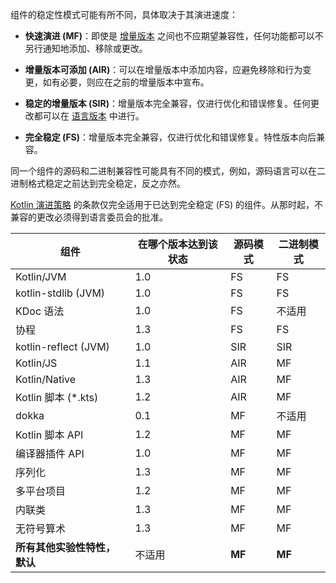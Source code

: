 [//]: # (title: Kotlin 组件的稳定性（1.4 版本前）)

<no-index/>

组件的稳定性模式可能有所不同，具体取决于其演进速度：

<a name="moving-fast"/>

*   **快速演进 (MF)**：即使是 [增量版本](kotlin-evolution-principles.md#language-and-tooling-releases) 之间也不应期望兼容性，任何功能都可以不另行通知地添加、移除或更改。

*   **增量版本可添加 (AIR)**：可以在增量版本中添加内容，应避免移除和行为变更，如有必要，则应在之前的增量版本中宣布。

*   **稳定的增量版本 (SIR)**：增量版本完全兼容，仅进行优化和错误修复。任何更改都可以在 [语言版本](kotlin-evolution-principles.md#language-and-tooling-releases) 中进行。

<a name="fully-stable"/>

*   **完全稳定 (FS)**：增量版本完全兼容，仅进行优化和错误修复。特性版本向后兼容。

同一个组件的源码和二进制兼容性可能具有不同的模式，例如，源码语言可以在二进制格式稳定之前达到完全稳定，反之亦然。

[Kotlin 演进策略](kotlin-evolution-principles.md) 的条款仅完全适用于已达到完全稳定 (FS) 的组件。从那时起，不兼容的更改必须得到语言委员会的批准。

|**组件**|**在哪个版本达到该状态**|**源码模式**|**二进制模式**|
| --- | --- | --- | --- |
Kotlin/JVM|1.0|FS|FS|
kotlin-stdlib (JVM)|1.0|FS|FS
KDoc 语法|1.0|FS|不适用
协程|1.3|FS|FS
kotlin-reflect (JVM)|1.0|SIR|SIR
Kotlin/JS|1.1|AIR|MF
Kotlin/Native|1.3|AIR|MF
Kotlin 脚本 (*.kts)|1.2|AIR|MF
dokka|0.1|MF|不适用
Kotlin 脚本 API|1.2|MF|MF
编译器插件 API|1.0|MF|MF
序列化|1.3|MF|MF
多平台项目|1.2|MF|MF
内联类|1.3|MF|MF
无符号算术|1.3|MF|MF
**所有其他实验性特性，默认**|不适用|**MF**|**MF**